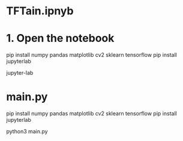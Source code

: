 # TFTain.ipnyb

# 1. Open the notebook

pip install numpy pandas matplotlib cv2 sklearn tensorflow
pip install jupyterlab

jupyter-lab

# main.py

pip install numpy pandas matplotlib cv2 sklearn tensorflow
pip install jupyterlab

python3 main.py
